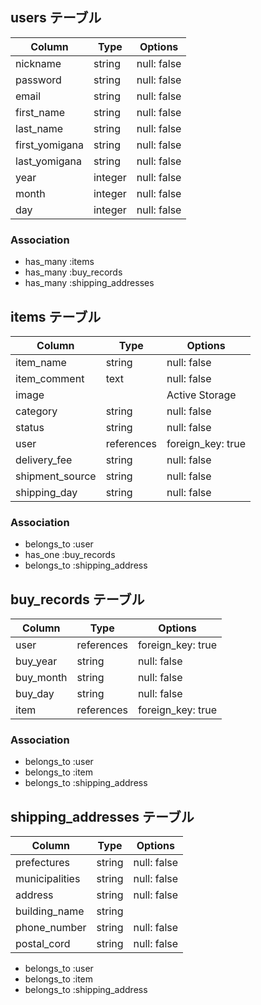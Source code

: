 ## users テーブル

|     Column     |  Type   |   Options    |
|----------------|---------|--------------|
| nickname       | string  | null: false  |
| password       | string  | null: false  |
| email          | string  | null: false  |
| first_name     | string  | null: false  |
| last_name      | string  | null: false  |
| first_yomigana | string  | null: false  |
| last_yomigana  | string  | null: false  |
| year           | integer | null: false  |
| month          | integer | null: false  |
| day            | integer | null: false  |

### Association
- has_many :items
- has_many :buy_records
- has_many :shipping_addresses

## items テーブル

|     Column      |   Type     |       Options     |
|-----------------|------------|-------------------|
| item_name       | string     | null: false       |
| item_comment    | text       | null: false       |
| image           |            | Active Storage    |
| category        | string     | null: false       |
| status          | string     | null: false       |
| user            | references | foreign_key: true |
| delivery_fee    | string     | null: false       |
| shipment_source | string     | null: false       |
| shipping_day    | string     | null: false       |

### Association
- belongs_to :user
- has_one :buy_records
- belongs_to :shipping_address

## buy_records テーブル

|     Column      |   Type     |       Options     |
|-----------------|------------|-------------------|
| user            | references | foreign_key: true |
| buy_year        | string     | null: false       |
| buy_month       | string     | null: false       |
| buy_day         | string     | null: false       |
| item            | references | foreign_key: true |

### Association
- belongs_to :user
- belongs_to :item
- belongs_to :shipping_address

## shipping_addresses テーブル
|     Column      |   Type     |       Options     |
|-----------------|------------|-------------------|
| prefectures     | string     | null: false       |
| municipalities  | string     | null: false       |
| address         | string     | null: false       |
| building_name   | string     |                   |
| phone_number    | string     | null: false       |
| postal_cord     | string     | null: false       |

- belongs_to :user
- belongs_to :item
- belongs_to :shipping_address